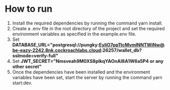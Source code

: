 # How to run

1. Install the required dependencies by running the command yarn install.
2. Create a .env file in the root directory of the project and set the required environment variables as specified in the example.env file.
3. Set **DATABASE_URL="postgresql://pungky:EyliO7ppTtcMvmlNNTWiNw@be-eazy-2242.8nk.cockroachlabs.cloud:26257/wallet_db?sslmode=verify-full"**
4. Set **JWT_SECRET="Nmsveah9M0XS8plkqYAOnAI8A1W6a5P4 or any other secret"**
5. Once the dependencies have been installed and the environment variables have been set, start the server by running the command yarn start:dev.
